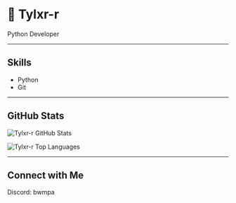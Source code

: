 # 🖤 Tylxr-r

Python Developer

---

## Skills

- Python
- Git

---

## GitHub Stats

![Tylxr-r GitHub Stats](https://github-readme-stats.vercel.app/api?username=Tylxr-r&show_icons=true&hide_title=true&hide=prs&theme=gruvbox)

![Tylxr-r Top Languages](https://github-readme-stats.vercel.app/api/top-langs/?username=Tylxr-r&layout=compact&theme=gruvbox)

---

## Connect with Me

Discord: bwmpa
